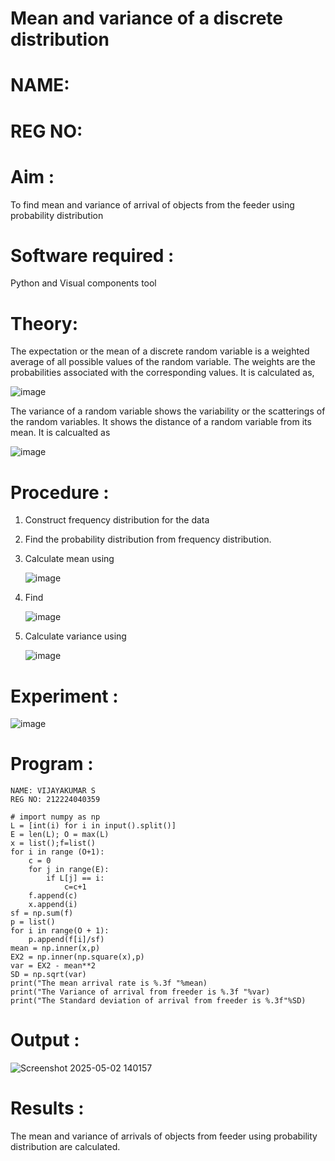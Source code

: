 

#  Mean and variance of a discrete  distribution
# NAME: 
# REG NO: 

# Aim : 

To find mean and variance of arrival of objects from the feeder using probability distribution


# Software required :  

Python and Visual components tool

# Theory:

The expectation or the mean of a discrete random variable is a weighted average of all possible
values of the random variable. The weights are the probabilities associated with the corresponding values. 
It is calculated as,

![image](https://user-images.githubusercontent.com/103921593/192938463-e34177f4-f188-48a0-bda2-8f6d1d660ed2.png)

The variance of a random variable shows the variability or the scatterings of the random variables.
It shows the distance of a random variable from its mean. It is calcualted as

![image](https://user-images.githubusercontent.com/103921593/192938695-99fedc01-34d5-4d36-84df-5880e766ed0c.png)


# Procedure :

1. Construct frequency distribution for the data

2. Find the  probability distribution from frequency distribution.

3. Calculate mean using 
   
   ![image](https://user-images.githubusercontent.com/103921593/192940431-03b81777-c54d-4286-b4f4-82dfe7666b4c.png)

4. Find  
   
      ![image](https://user-images.githubusercontent.com/103921593/192940255-2d9dd746-6875-4a6d-877b-6da6cdb96ab1.png)

5.  Calculate variance using 
  
      ![image](https://user-images.githubusercontent.com/103921593/192942852-913550a9-fabe-4a55-b956-0487b18bbd97.png)


# Experiment :

![image](https://user-images.githubusercontent.com/103921593/229993174-5b67e57e-3e01-4ac4-9f83-410a932b22bf.png)

# Program :
```
NAME: VIJAYAKUMAR S
REG NO: 212224040359
```
```
# import numpy as np
L = [int(i) for i in input().split()]
E = len(L); O = max(L)
x = list();f=list()
for i in range (O+1):
    c = 0
    for j in range(E):
        if L[j] == i:
            c=c+1
    f.append(c)
    x.append(i)
sf = np.sum(f)
p = list()
for i in range(O + 1):
    p.append(f[i]/sf)
mean = np.inner(x,p)
EX2 = np.inner(np.square(x),p)
var = EX2 - mean**2
SD = np.sqrt(var)
print("The mean arrival rate is %.3f "%mean)
print("The Variance of arrival from freeder is %.3f "%var)
print("The Standard deviation of arrival from freeder is %.3f"%SD)
```


# Output : 

![Screenshot 2025-05-02 140157](https://github.com/user-attachments/assets/f9e7de07-788c-4265-b9c8-fa3c7ef61eb5)

# Results :
The mean and variance of arrivals of objects from feeder using probability distribution are calculated.

